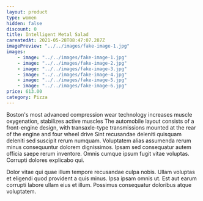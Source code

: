 ```yaml
---
layout: product
type: women
hidden: false
discount: 0
title: Intelligent Metal Salad
careatedAt: 2021-05-28T08:47:07.287Z
imagePreview: "../../images/fake-image-1.jpg"
images:
    - image: "../../images/fake-image-1.jpg"
    - image: "../../images/fake-image-2.jpg"
    - image: "../../images/fake-image-3.jpg"
    - image: "../../images/fake-image-4.jpg"
    - image: "../../images/fake-image-5.jpg"
    - image: "../../images/fake-image-6.jpg"
price: 613.00
category: Pizza
---
```

Boston's most advanced compression wear technology increases muscle oxygenation, stabilizes active muscles
The automobile layout consists of a front-engine design, with transaxle-type transmissions mounted at the rear of the engine and four wheel drive
Sint recusandae deleniti quisquam deleniti sed suscipit rerum numquam. Voluptatem alias assumenda rerum minus consequuntur dolorem dignissimos. Ipsam sed consequatur autem officia saepe rerum inventore. Omnis cumque ipsum fugit vitae voluptas. Corrupti dolores explicabo qui.
 Dolor vitae qui quae illum tempore recusandae culpa nobis. Ullam voluptas et eligendi quod provident a quis minus. Ipsa ipsam omnis ut. Est aut earum corrupti labore ullam eius et illum. Possimus consequatur doloribus atque voluptatem.
